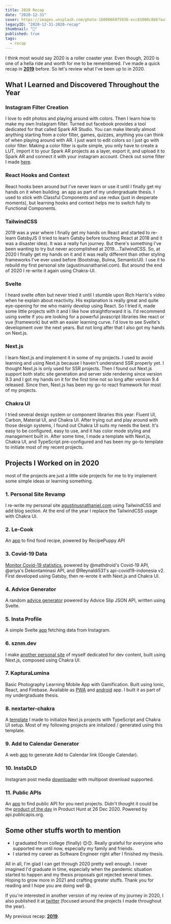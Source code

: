 ```yaml
---
title: 2020 Recap
date: "2020-12-31"
cover: https://images.unsplash.com/photo-1600066975936-ecc81000c8b6?auto=format&q=80
legacyID: "2020-12-31-2020-recap"
thumbnail: "📘"
published: true
tags:
  - recap
---
```


I think most would say 2020 is a roller coaster year. Even though, 2020 is one of a hella ride and worth for me to be remembered. I've made a quick recap in **[2019](https://agustinusnathaniel.com/blog/2019-recap)** before. So let's review what I've been up to in 2020.

## What I Learned and Discovered Throughout the Year

### Instagram Filter Creation

I love to edit photos and playing around with colors. Then I learn how to make my own Instagram filter. Turned out facebook provides a tool dedicated for that called Spark AR Studio. You can make literally almost anything starting from a color filter, games, quizzes, anything you can think of when playing around with AR. I just want to edit colors so I just go with color filter. Making a color filter is quite simple, you only have to create a LUT, import it to your Spark AR projects as a layer, export it, and upload it to Spark AR and connect it with your instagram account. Check out some filter I made [here](https://www.instagram.com/agustinusnathaniel/).

### React Hooks and Context

React hooks been around but I've never learn or use it until I finally get my hands on it when building  an app as part of my undergraduate thesis. I used to stick with Classful Components and use redux (just in desperate moments), but learning hooks and context helps me to switch fully to Functional Components.

### TailwindCSS

2019 was a year where I finally get my hands on React and started to re-learn GatsbyJS (I tried to learn Gatsby before touching React at 2018 and it was a disaster idea). It was a really fun journey. But there's something I've been wanting to try but never accomplished at 2019....TailwindCSS. So, at 2020 I finally get my hands on it and it was really different than other styling frameworks I've ever used before (Bootstrap, Bulma, SemanticUI). I use it to rebuild my first personal site (agustinusnathaniel.com). But around the end of 2020 I re-write it again using Chakra-UI.

### Svelte

I heard svelte often but never tried it until I stumble upon Rich Harris's video when he explain about reactivity. His explanation is really great and quite eye-opening for me who mainly develop using React. So I tried it, made some little projects with it and I like how straightforward it is. I'd recommend using svelte if you are looking for a powerful javascript libraries like react or vue (framework) but with an easier learning curve. I'd love to see Svelte's development over the next years. But not long after that I also got my hands on Next.js.

### Next.js

I learn Next.js and implement it in some of my projects. I used to avoid learning and using Next.js because I haven't understand SSR properly yet. I thought Next.js is only used for SSR projects. Then I found out Next.js support both static site generation and server side rendering since version 9.3 and I got my hands on it for the first time not so long after version 9.4 released. Since then, Next.js has been my go-to react framework for most of my projects.

### Chakra UI

I tried several design system or component libraries this year: Fluent UI, Carbon, Material UI, and Chakra UI. After trying out and play around with those design systems, I found out Chakra UI suits my needs the best. It's easy to be configured, easy to use, and it has color mode styling and management built in. After some time, I made a template with Next.js, Chakra UI, and TypeScript pre-configured and has been my go-to template to initiate most of my recent projects.

## Projects I Worked on in 2020

most of the projects are just a little side projects for me to try implement some simple ideas or learning something.

### 1. Personal Site Revamp

I re-write my personal site [agustinusnathaniel.com](https://agustinusnathaniel.com) using TailwindCSS and add blog section. At the end of the year I replace the TailwindCSS usage with Chakra UI.

### 2. Le-Cook

An [app](https://le-cook.sznm.dev) to find food recipe, powered by RecipePuppy API

### 3. Covid-19 Data

[Monitor Covid-19 statistics](https://covid19.sznm.dev), powered by @mathdroid's Covid-19 API, @ariya's Dekontaminasi API, and @Reynaldi531's api-covid19-indonesia v2. First developed using Gatsby, then re-wrote it with Next.js and Chakra UI.

### 4. Advice Generator

A random [advice generator](https://advicegen.sznm.dev) powered by Advice Slip JSON API, written using Svelte.

### 5. Insta Profile

A simple Svelte [app](https://instaprofile.sznm.dev) fetching data from Instagram.

### 6. sznm.dev

I make [another personal site](https://sznm.dev) of myself dedicated for dev content, built using Next.js, composed using Chakra UI.

### 7. KapturaLumina

Basic Photography Learning Mobile App with Gamification. Built using Ionic, React, and Firebase. Available as [PWA](https://kapturalumina.sznm.dev) and [android](https://play.google.com/store/apps/details?id=dev.sznm.kapturalumina) app. I built it as part of my undergraduate thesis.

### 8. nextarter-chakra

A [template](https://nextarter-chakra.sznm.dev/) I made to initialize Next.js projects with TypeScript and Chakra UI setup. Most of my following projects are initalized / generated using this template.

### 9. Add to Calendar Generator

A web [app](https://addtocal.sznm.dev) to generate Add to Calendar link (Google Calendar).

### 10. InstaDLD

Instagram post media [downloader](https://instadld.sznm.dev) with multipost download supported.

### 11. Public APIs

An [app](https://publicapis.sznm.dev) to find public API for you next projects. Didn't thought it could be the [product of the day](https://www.producthunt.com/posts/public-apis-3) in Product Hunt at 26 Dec 2020. Powered by api.publicapis.org.

## Some other stuffs worth to mention

- I graduated from college (finally) 😊😊. Really grateful for everyone who supported me until now, especially my family and friends.
- I started my career as Software Engineer right after I finished my thesis.

All in all, I'm glad I can get through 2020 pretty well enough. I never imagined I'd graduate in time, especially when the pandemic situation started to happen and my thesis proposals got rejected several times. Hoping to grow more in 2021 and crafting greater stuffs. Thank you for reading and I hope you are doing well 😄.

If you're interested in another version of my review of my journey in 2020, I also published it at [twitter](https://twitter.com/agstnsnathaniel/status/1345261139358142467) (focused around the projects I made throughout the year).

My previous recap: **[2019](https://agustinusnathaniel.com/blog/2019-recap)**.

